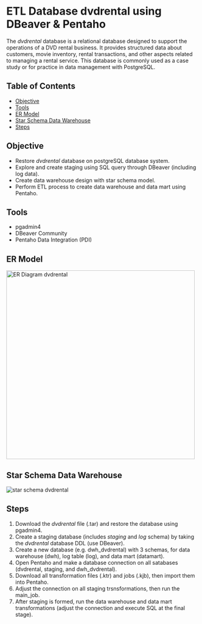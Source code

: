 # ETL Database dvdrental using DBeaver & Pentaho

The *dvdrental* database is a relational database designed to support the operations of a DVD rental business. It provides structured data about customers, movie inventory, rental transactions, and other aspects related to managing a rental service. This database is commonly used as a case study or for practice in data management with PostgreSQL.

## Table of Contents

- [Objective](#objective)
- [Tools](#tools)
- [ER Model](#er_model)
- [Star Schema Data Warehouse](#star_schema_data_warehouse)
- [Steps](#steps)

## Objective

- Restore _dvdrental_ database on postgreSQL database system.
- Explore and create staging using SQL query through DBeaver (including log data).
- Create data warehouse design with star schema model.
- Perform ETL process to create data warehouse and data mart using Pentaho.

## Tools
- pgadmin4
- DBeaver Community
- Pentaho Data Integration (PDI)

## ER Model
<img width="495" alt="ER Diagram dvdrental" src="https://github.com/user-attachments/assets/b35ecb9c-8a35-4377-a925-7680567f2562" />

## Star Schema Data Warehouse
![star schema dvdrental](https://github.com/user-attachments/assets/10c78190-9c35-4811-8dcf-5e7c549c4e8f)

## Steps
1. Download the _dvdrental_ file (.tar) and restore the database using pgadmin4.
2. Create a staging database (includes _staging_ and _log_ schema) by taking the _dvdrental_ database DDL (use DBeaver).
3. Create a new database (e.g. dwh_dvdrental) with 3 schemas, for data warehouse (dwh), log table (log), and data mart (datamart).
4. Open Pentaho and make a database connection on all satabases (dvdrental, staging, and dwh_dvdrental).
5. Download all transformation files (.ktr) and jobs (.kjb), then import them into Pentaho.
6. Adjust the connection on all staging trsnsformations, then run the main_job.
7. After staging is formed, run the data warehouse and data mart transformations (adjust the connection and execute SQL at the final stage).
